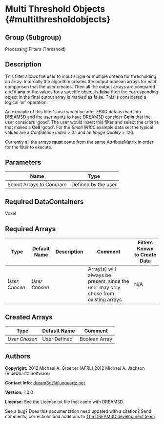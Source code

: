 Multi Threshold Objects {#multithresholdobjects}
======

## Group (Subgroup) ##
Processing Filters (Threshold)

## Description ##
This filter allows the user to input single or multiple criteria for thresholding an array. Internally the algorithm creates the output boolean arrays for each comparison that the user creates. Then all the output arrays are compared and if __any__ of the values for a specific object is __false__ then the corresponding object in the final output array is marked as false. This is considered a logical 'or' operation.

An exmaple of this filter's use would be after EBSD data is read into DREAM3D and the user wants to have DREAM3D consider **Cells** that the user considers 'good'. The user would insert this filter and select the criteria that makes a **Cell** 'good'. For the _Small IN100_ example data set the typical values are a _Confidence Index_ > 0.1 and an _Image Quality_ > 120.

Currently all the arrays **must** come from the same AttributeMatrix in order for the filter to execute.

## Parameters ##

| Name | Type |
|------|------|
| Select Arrays to Compare | Defined by the user |

## Required DataContainers ##
Voxel

## Required Arrays ##

| Type | Default Name | Description | Comment | Filters Known to Create Data |
|------|--------------|-------------|---------|-----|
| *User Chosen* | *User Chosen* |  | Array(s) will always be present, since the user may only chose from existing arrays| N/A |




## Created Arrays ##

| Type | Default Name | Comment |
|------|--------------|---------|
| *User Chosen* | User Defined | Boolean Array |


## Authors ##

**Copyright:** 2012 Michael A. Groeber (AFRL),2012 Michael A. Jackson (BlueQuartz Software)

**Contact Info:** dream3d@bluequartz.net

**Version:** 1.0.0

**License:**  See the License.txt file that came with DREAM3D.





See a bug? Does this documentation need updated with a citation? Send comments, corrections and additions to [The DREAM3D development team](mailto:dream3d@bluequartz.net?subject=Documentation%20Correction)

